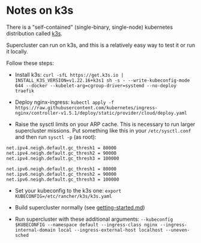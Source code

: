 # Notes on k3s

There is a "self-contained" (single-binary, single-node) kubernetes distribution called [k3s](http://k3s.io).

Supercluster can run on k3s, and this is a relatively easy way to test it or run it locally.

Follow these steps:

- Install k3s: `curl -sfL https://get.k3s.io | INSTALL_K3S_VERSION=v1.22.16+k3s1 sh -s - --write-kubeconfig-mode 644 --docker --kubelet-arg=cgroup-driver=systemd --no-deploy traefik`

- Deploy nginx-ingress: `kubectl apply -f https://raw.githubusercontent.com/kubernetes/ingress-nginx/controller-v1.5.1/deploy/static/provider/cloud/deploy.yaml`

- Raise the sysctl limits on your ARP cache. This is necessary to run larger supercluster
  missions. Put something like this in your `/etc/sysctl.conf` and then run `sysctl -p`
  (as root):
```
net.ipv4.neigh.default.gc_thresh1 = 80000
net.ipv4.neigh.default.gc_thresh2 = 90000
net.ipv4.neigh.default.gc_thresh3 = 100000

net.ipv6.neigh.default.gc_thresh1 = 80000
net.ipv6.neigh.default.gc_thresh2 = 90000
net.ipv6.neigh.default.gc_thresh3 = 100000
```

  - Set your kubeconfig to the k3s one: `export KUBECONFIG=/etc/rancher/k3s/k3s.yaml`

  - Build supercluster normally (see [getting-started.md](getting-started.md))

  - Run supercluster with these additional arguments: `--kubeconfig $KUBECONFIG --namespace default --ingress-class nginx --ingress-internal-domain local --ingress-external-host localhost --uneven-sched`

